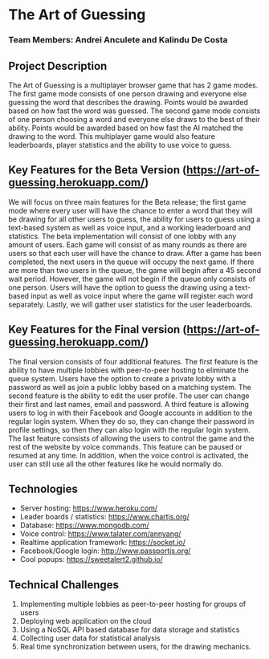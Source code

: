 # The Art of Guessing
###  Team Members: Andrei Anculete and Kalindu De Costa


## Project Description

The Art of Guessing is a multiplayer browser game that has 2 game modes. The first game mode consists of one person drawing and everyone else guessing the word that describes the drawing. Points would be awarded based on how fast the word was guessed. The second game mode consists of one person choosing a word and everyone else draws to the best of their ability. Points would be awarded based on how fast the AI matched the drawing to the word. This multiplayer game would also feature leaderboards, player statistics and the ability to use voice to guess.

## Key Features for the Beta Version (https://art-of-guessing.herokuapp.com/)

We will focus on three main features for the Beta release; the first game mode where every user will have the chance to enter a word that they will be drawing for all other users to guess, the ability for users to guess using a text-based system as well as voice input, and a working leaderboard and statistics. The beta implementation will consist of one lobby with any amount of users. Each game will consist of as many rounds as there are users so that each user will have the chance to draw. After a game has been completed, the next users in the queue will occupy the next game. If there are more than two users in the queue, the game will begin after a 45 second wait period. However, the game will not begin if the queue only consists of one person. Users will have the option to guess the drawing using a text-based input as well as voice input where the game will register each word separately. Lastly, we will gather user statistics for the user leaderboards. 

## Key Features for the Final version (https://art-of-guessing.herokuapp.com/)

The final version consists of four additional features. The first feature is the ability to have multiple lobbies with peer-to-peer hosting to eliminate the queue system. Users have the option to create a private lobby with a password as well as join a public lobby based on a matching system. The second feature is the ability to edit the user profile. The user can change their first and last names, email and password. A third feature is allowing users to log in with their Facebook and Google accounts in addition to the regular login system. When they do so, they can change their password in profile settings, so then they can also login with the regular login system. The last feature consists of allowing the users to control the game and the rest of the website by voice commands. This feature can be paused or resumed at any time. In addition, when the voice control is activated, the user can still use all the other features like he would normally do.

## Technologies
- Server hosting: https://www.heroku.com/
- Leader boards / statistics: https://www.chartjs.org/
- Database: https://www.mongodb.com/
- Voice control: https://www.talater.com/annyang/
- Realtime application framework: https://socket.io/
- Facebook/Google login: http://www.passportjs.org/
- Cool popups: https://sweetalert2.github.io/

## Technical Challenges
1. Implementing multiple lobbies as peer-to-peer hosting for groups of users
2. Deploying web application on the cloud
3. Using a NoSQL API based database for data storage and statistics
4. Collecting user data for statistical analysis
5. Real time synchronization between users, for the drawing mechanics.
